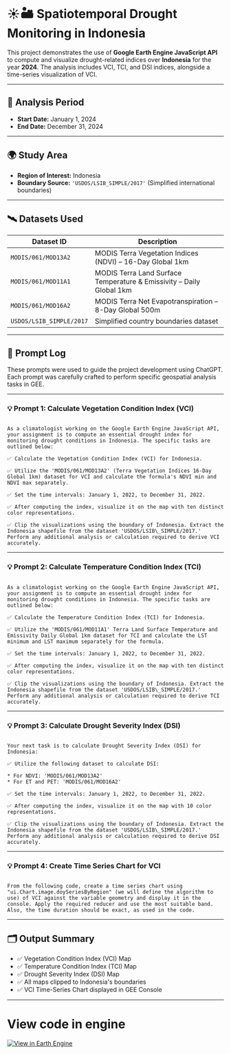 # ☀️🏜️ Spatiotemporal Drought Monitoring in Indonesia

This project demonstrates the use of **Google Earth Engine JavaScript API** to compute and visualize drought-related indices over **Indonesia** for the year **2024**. The analysis includes VCI, TCI, and DSI indices, alongside a time-series visualization of VCI.

---

## 📅 Analysis Period

- **Start Date:** January 1, 2024  
- **End Date:** December 31, 2024

---

## 🌍 Study Area

- **Region of Interest:** Indonesia  
- **Boundary Source:** `'USDOS/LSIB_SIMPLE/2017'` (Simplified international boundaries)

---

## 🛰️ Datasets Used

| Dataset ID | Description |
|------------|-------------|
| `MODIS/061/MOD13A2` | MODIS Terra Vegetation Indices (NDVI) – 16-Day Global 1km |
| `MODIS/061/MOD11A1` | MODIS Terra Land Surface Temperature & Emissivity – Daily Global 1km |
| `MODIS/061/MOD16A2` | MODIS Terra Net Evapotranspiration – 8-Day Global 500m |
| `USDOS/LSIB_SIMPLE/2017` | Simplified country boundaries dataset |

---

## 💬 Prompt Log

These prompts were used to guide the project development using ChatGPT. Each prompt was carefully crafted to perform specific geospatial analysis tasks in GEE.

---

### 💡 **Prompt 1: Calculate Vegetation Condition Index (VCI)**

```

As a climatologist working on the Google Earth Engine JavaScript API, your assignment is to compute an essential drought index for monitoring drought conditions in Indonesia. The specific tasks are outlined below:

✅ Calculate the Vegetation Condition Index (VCI) for Indonesia.

✅ Utilize the 'MODIS/061/MOD13A2' (Terra Vegetation Indices 16-Day Global 1km) dataset for VCI and calculate the formula's NDVI min and NDVI max separately.

✅ Set the time intervals: January 1, 2022, to December 31, 2022.

✅ After computing the index, visualize it on the map with ten distinct color representations.

✅ Clip the visualizations using the boundary of Indonesia. Extract the Indonesia shapefile from the dataset 'USDOS/LSIB\_SIMPLE/2017.' Perform any additional analysis or calculation required to derive VCI accurately.

```

---

### 💡 **Prompt 2: Calculate Temperature Condition Index (TCI)**

```

As a climatologist working on the Google Earth Engine JavaScript API, your assignment is to compute an essential drought index for monitoring drought conditions in Indonesia. The specific tasks are outlined below:

✅ Calculate the Temperature Condition Index (TCI) for Indonesia.

✅ Utilize the 'MODIS/061/MOD11A1' Terra Land Surface Temperature and Emissivity Daily Global 1km dataset for TCI and calculate the LST minimum and LST maximum separately for the formula.

✅ Set the time intervals: January 1, 2022, to December 31, 2022.

✅ After computing the index, visualize it on the map with ten distinct color representations.

✅ Clip the visualizations using the boundary of Indonesia. Extract the Indonesia shapefile from the dataset 'USDOS/LSIB\_SIMPLE/2017.' Perform any additional analysis or calculation required to derive TCI accurately.

```

---

### 💡 **Prompt 3: Calculate Drought Severity Index (DSI)**

```

Your next task is to calculate Drought Severity Index (DSI) for Indonesia:

✅ Utilize the following dataset to calculate DSI:

* For NDVI: 'MODIS/061/MOD13A2'
* For ET and PET: 'MODIS/061/MOD16A2'

✅ Set the time intervals: January 1, 2022, to December 31, 2022.

✅ After computing the index, visualize it on the map with 10 color representations.

✅ Clip the visualizations using the boundary of Indonesia. Extract the Indonesia shapefile from the dataset 'USDOS/LSIB\_SIMPLE/2017.' Perform any additional analysis or calculation required to derive DSI accurately.

```

---

### 💡 **Prompt 4: Create Time Series Chart for VCI**

```

From the following code, create a time series chart using "ui.Chart.image.doySeriesByRegion" (we will define the algorithm to use) of VCI against the variable geometry and display it in the console. Apply the required reducer and use the most suitable band. Also, the time duration should be exact, as used in the code.

```

---

## 🗂️ Output Summary

- ✅ Vegetation Condition Index (VCI) Map
- ✅ Temperature Condition Index (TCI) Map
- ✅ Drought Severity Index (DSI) Map
- ✅ All maps clipped to Indonesia's boundaries
- ✅ VCI Time-Series Chart displayed in GEE Console

---

# View code in engine
[![View in Earth Engine](https://img.shields.io/badge/View%20in-Earth%20Engine-008000?logo=google)](https://code.earthengine.google.com/161144086fe6d17d9e20bd129e03e383?noload=true)
